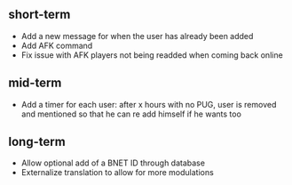 ## short-term
- Add a new message for when the user has already been added
- Add AFK command
- Fix issue with AFK players not being readded when coming back online

## mid-term
- Add a timer for each user: after x hours with no PUG, user is removed and mentioned so that he can re add himself if he wants too

## long-term
- Allow optional add of a BNET ID through database
- Externalize translation to allow for more modulations